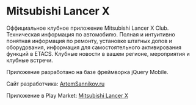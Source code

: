 # Mitsubishi Lancer X

Оффициальное клубное приложение Mitsubishi Lancer X Club. Техническая информация по автомобилю. Полная и интуитивно понятная информация по ремонту, установке штатных допов и оборудования, информация для самостоятельного активирования функций в ETACS. Клубные новости в вашем регионе, мероприятия и клубные встречи.

Приложение разработано на базе фреймворка jQuery Mobile.

Сайт разработчика: [ArtemSannikov.ru](http://artemsannikov.ru)

Приложение в Play Market: [Mitsubishi Lancer X](https://play.google.com/store/apps/details?id=ru.mitsubishi.lancer.x)